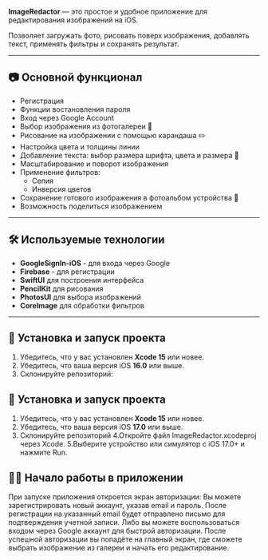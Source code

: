 
**ImageRedactor** — это простое и удобное приложение для редактирования изображений на iOS.

Позволяет загружать фото, рисовать поверх изображения, добавлять текст, применять фильтры и сохранять результат.

---

## 📷 Основной функционал
- Регистрация
- Функции востановления пароля
- Вход через Google Account
- Выбор изображения из фотогалереи 📁
- Рисование на изображении с помощью карандаша ✏️
- Настройка цвета и толщины линии
- Добавление текста: выбор размера шрифта, цвета и размера 📝
- Масштабирование и поворот изображения
- Применение фильтров:
  - Сепия
  - Инверсия цветов
- Сохранение готового изображения в фотоальбом устройства 💾
- Возможность поделиться изображением

---

## 🛠️ Используемые технологии
- **GoogleSignIn-iOS** - для входа через Google
- **Firebase** - для регистрации
- **SwiftUI** для построения интерфейса
- **PencilKit** для рисования
- **PhotosUI** для выбора изображений
- **CoreImage** для обработки фильтров

---

## 🚀 Установка и запуск проекта

1. Убедитесь, что у вас установлен **Xcode 15** или новее.
2. Убедитесь, что ваша версия iOS **16.0** или выше.
3. Склонируйте репозиторий:

## 🚀 Установка и запуск проекта

1. Убедитесь, что у вас установлен **Xcode 15** или новее.
2. Убедитесь, что ваша версия iOS **17.0** или выше.
3. Склонируйте репозиторий
4.Откройте файл ImageRedactor.xcodeproj через Xcode.
5.Выберите устройство или симулятор с iOS 17.0+ и нажмите Run.

## 🧑‍💻 Начало работы в приложении
При запуске приложения откроется экран авторизации:
Вы можете зарегистрировать новый аккаунт, указав email и пароль. После регистрации на указанный email будет отправлено письмо для подтверждения учетной записи.
Либо вы можете воспользоваться входом через Google аккаунт для быстрой авторизации.
После успешной авторизации вы попадёте на главный экран, где сможете выбрать изображение из галереи и начать его редактирование.



